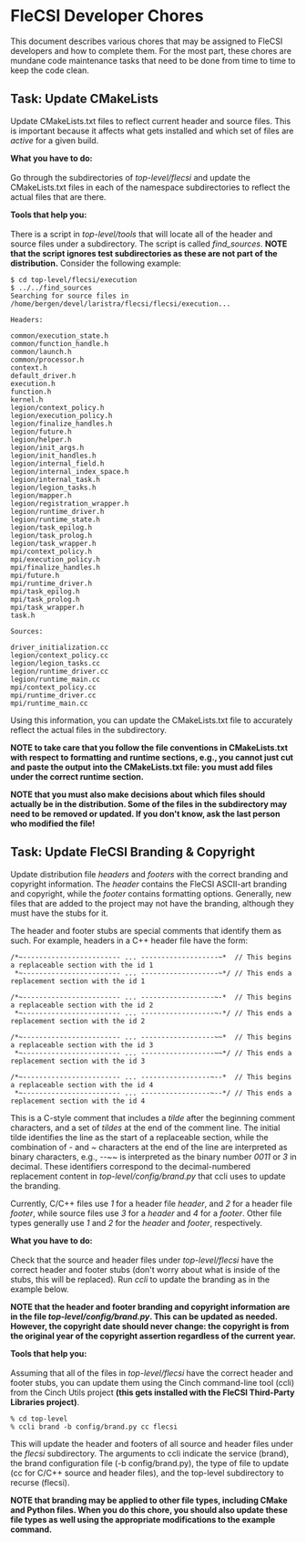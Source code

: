 # FleCSI Developer Chores

This document describes various chores that may be assigned to FleCSI
developers and how to complete them. For the most part, these chores are
mundane code maintenance tasks that need to be done from time to time to
keep the code clean.

## Task: Update CMakeLists

Update CMakeLists.txt files to reflect current header and source
files. This is important because it affects what gets installed and
which set of files are *active* for a given build.

**What you have to do:**<br>  
Go through the subdirectories of *top-level/flecsi* and update the
CMakeLists.txt files in each of the namespace subdirectories to reflect
the actual files that are there.

**Tools that help you:**<br>  
There is a script in *top-level/tools* that will locate all of the
header and source files under a subdirectory. The script is called
*find_sources*. **NOTE that the script ignores test subdirectories as
these are not part of the distribution.** Consider the following
example:

```
$ cd top-level/flecsi/execution
$ ../../find_sources
Searching for source files in /home/bergen/devel/laristra/flecsi/flecsi/execution...

Headers:

common/execution_state.h
common/function_handle.h
common/launch.h
common/processor.h
context.h
default_driver.h
execution.h
function.h
kernel.h
legion/context_policy.h
legion/execution_policy.h
legion/finalize_handles.h
legion/future.h
legion/helper.h
legion/init_args.h
legion/init_handles.h
legion/internal_field.h
legion/internal_index_space.h
legion/internal_task.h
legion/legion_tasks.h
legion/mapper.h
legion/registration_wrapper.h
legion/runtime_driver.h
legion/runtime_state.h
legion/task_epilog.h
legion/task_prolog.h
legion/task_wrapper.h
mpi/context_policy.h
mpi/execution_policy.h
mpi/finalize_handles.h
mpi/future.h
mpi/runtime_driver.h
mpi/task_epilog.h
mpi/task_prolog.h
mpi/task_wrapper.h
task.h

Sources:

driver_initialization.cc
legion/context_policy.cc
legion/legion_tasks.cc
legion/runtime_driver.cc
legion/runtime_main.cc
mpi/context_policy.cc
mpi/runtime_driver.cc
mpi/runtime_main.cc
```

Using this information, you can update the CMakeLists.txt file to
accurately reflect the actual files in the subdirectory.

**NOTE to take care that you follow the file conventions in
CMakeLists.txt with respect to formatting and runtime sections, e.g.,
you cannot just cut and paste the output into the CMakeLists.txt file:
you must add files under the correct runtime section.** 

**NOTE that you must also make decisions about which files should
actually be in the distribution. Some of the files in the subdirectory
may need to be removed or updated. If you don't know, ask the last
person who modified the file!**

## Task: Update FleCSI Branding & Copyright

Update distribution file *headers* and *footers* with the correct
branding and copyright information. The *header* contains the FleCSI
ASCII-art branding and copyright, while the *footer* contains formatting
options. Generally, new files that are added to the project may not have
the branding, although they must have the stubs for it.

The header and footer stubs are special comments that identify them as
such. For example, headers in a C++ header file have the form:

```
/*~------------------------ ... -------------------~*  // This begins a replaceable section with the id 1
 *~------------------------ ... -------------------~*/ // This ends a replacement section with the id 1

/*~------------------------ ... ------------------~-*  // This begins a replaceable section with the id 2
 *~------------------------ ... ------------------~-*/ // This ends a replacement section with the id 2

/*~------------------------ ... ------------------~~*  // This begins a replaceable section with the id 3
 *~------------------------ ... ------------------~~*/ // This ends a replacement section with the id 3

/*~------------------------ ... -----------------~--*  // This begins a replaceable section with the id 4
 *~------------------------ ... -----------------~--*/ // This ends a replacement section with the id 4
```

This is a C-style comment that includes a *tilde* after the beginning
comment characters, and a set of *tildes* at the end of the comment
line. The initial tilde identifies the line as the start of a
replaceable section, while the combination of *-* and *~* characters at
the end of the line are interpreted as binary characters, e.g., *--~~*
is interpreted as the binary number *0011* or *3* in decimal. These
identifiers correspond to the decimal-numbered replacement content in
*top-level/config/brand.py* that ccli uses to update the branding.

Currently, C/C++ files use *1* for a header file *header*, and *2* for a
header file *footer*, while source files use *3* for a *header* and *4*
for a *footer*. Other file types generally use *1* and *2* for the
*header* and *footer*, respectively.

**What you have to do:**<br>  
Check that the source and header files under *top-level/flecsi* have the
correct header and footer stubs (don't worry about what is inside of the
stubs, this will be replaced). Run *ccli* to update the branding as in
the example below.

**NOTE that the header and footer branding and copyright information are
in the file *top-level/config/brand.py*. This can be updated as needed.
However, the copyright date should never change: the copyright is from
the original year of the copyright assertion regardless of the current
year.**

**Tools that help you:**<br>  
Assuming that all of the files in *top-level/flecsi* have the correct
header and footer stubs, you can update them using the Cinch
command-line tool (ccli) from the Cinch Utils project **(this gets
installed with the FleCSI Third-Party Libraries project)**.

```
% cd top-level
% ccli brand -b config/brand.py cc flecsi
```

This will update the header and footers of all source and header files
under the *flecsi* subdirectory. The arguments to ccli indicate the
service (brand), the brand configuration file (-b config/brand.py), the
type of file to update (cc for C/C++ source and header files), and the
top-level subdirectory to recurse (flecsi).

**NOTE that branding may be applied to other file types, including CMake
and Python files. When you do this chore, you should also update these
file types as well using the appropriate modifications to the example
command.**



<!-- vim: set tabstop=2 shiftwidth=2 expandtab fo=cqt tw=72 : -->
